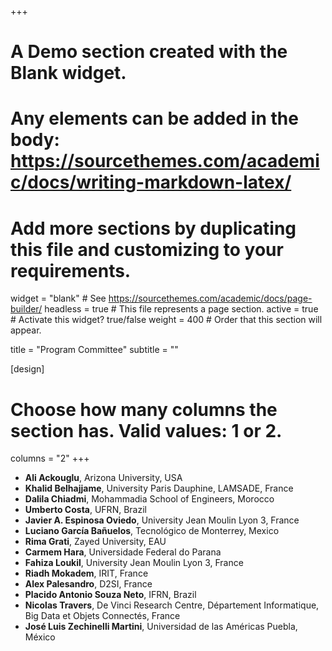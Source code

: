 +++
# A Demo section created with the Blank widget.
# Any elements can be added in the body: https://sourcethemes.com/academic/docs/writing-markdown-latex/
# Add more sections by duplicating this file and customizing to your requirements.

widget = "blank"  # See https://sourcethemes.com/academic/docs/page-builder/
headless = true  # This file represents a page section.
active = true  # Activate this widget? true/false
weight = 400  # Order that this section will appear.

title = "Program Committee"
subtitle = ""

[design]
  # Choose how many columns the section has. Valid values: 1 or 2.
  columns = "2"
+++

- **Ali Ackouglu**, Arizona University, USA
- **Khalid Belhajjame**, University Paris Dauphine, LAMSADE,  France
- **Dalila Chiadmi**,  Mohammadia School of Engineers, Morocco
- **Umberto Costa**, UFRN, Brazil
- **Javier A. Espinosa Oviedo**, University Jean Moulin Lyon 3, France
- **Luciano García Bañuelos**, Tecnológico de Monterrey, Mexico
- **Rima Grati**, Zayed University, EAU
- **Carmem Hara**, Universidade Federal do Parana
- **Fahiza Loukil**, University Jean Moulin Lyon 3, France
- **Riadh Mokadem**, IRIT, France
- **Alex Palesandro**, D2SI, France
- **Placido Antonio Souza Neto**, IFRN, Brazil
- **Nicolas Travers**, De Vinci Research Centre, Département Informatique, Big Data et Objets Connectés, France
- **José Luis Zechinelli Martini**, Universidad de las Américas Puebla, México
